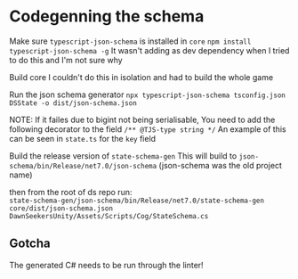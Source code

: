 # Codegenning the schema

Make sure `typescript-json-schema` is installed in `core`
`npm install typescript-json-schema -g`
It wasn't adding as dev dependency when I tried to do this and I'm not sure why

Build core 
I couldn't do this in isolation and had to build the whole game

Run the json schema generator
`npx typescript-json-schema tsconfig.json DSState -o dist/json-schema.json`

NOTE: If it failes due to bigint not being serialisable, You need to add the following decorator to the field
`/** @TJS-type string */`
An example of this can be seen in `state.ts` for the `key` field

Build the release version of `state-schema-gen`
This will build to `json-schema/bin/Release/net7.0/json-schema`
(json-schema was the old project name)

then from the root of ds repo run:  
`state-schema-gen/json-schema/bin/Release/net7.0/state-schema-gen core/dist/json-schema.json DawnSeekersUnity/Assets/Scripts/Cog/StateSchema.cs`

## Gotcha

The generated C# needs to be run through the linter!